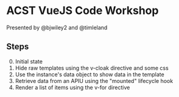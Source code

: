# ACST VueJS Code Workshop

Presented by @bjwiley2 and @timleland

## Steps
0. Initial state
1. Hide raw templates using the v-cloak directive and some css
2. Use the instance's data object to show data in the template
3. Retrieve data from an APIU using the "mounted" lifecycle hook
4. Render a list of items using the v-for directive
